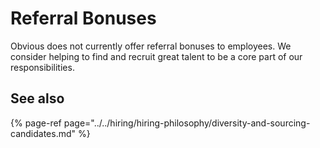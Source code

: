 # Referral Bonuses

Obvious does not currently offer referral bonuses to employees. We consider helping to find and recruit great talent to be a core part of our responsibilities.

## See also

{% page-ref page="../../hiring/hiring-philosophy/diversity-and-sourcing-candidates.md" %}

